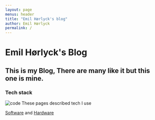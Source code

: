 ```yaml
---
layout: page
menus: header
title: "Emil Hørlyck's blog"
author: Emil Hørlyck
permalink: /
---
```



# Emil Hørlyck's Blog
## This is my Blog, There are many like it but this one is mine.



### Tech stack

![code](https://media4.giphy.com/media/HUplkVCPY7jTW/giphy.gif?cid=ecf05e4774d5hu3ss2rcj6atftk07l40rr46j720t2qe33iy&rid=giphy.gif)
These pages described tech I use

[Software](Software.md) and [Hardware](Hardware.md)













